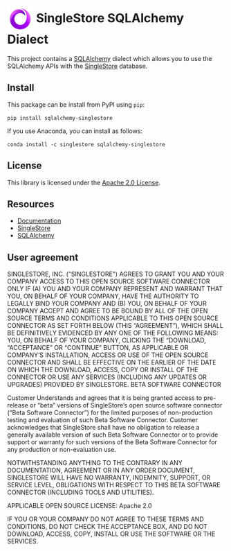 # <img src="resources/singlestore-logo.png" height="60" valign="middle"/> SingleStore SQLAlchemy Dialect

This project contains a [SQLAlchemy](https://sqlalchemy.org) dialect which allows
you to use the SQLAlchemy APIs with the [SingleStore](https://singlestore.com) database.

## Install

This package can be install from PyPI using `pip`:
```
pip install sqlalchemy-singlestore
```

If you use Anaconda, you can install as follows:
```
conda install -c singlestore sqlalchemy-singlestore
```

## License

This library is licensed under the [Apache 2.0 License](https://raw.githubusercontent.com/singlestore-labs/singlestore-python/main/LICENSE?token=GHSAT0AAAAAABMGV6QPNR6N23BVICDYK5LAYTVK5EA).

## Resources

* [Documentation](https://singlestore-labs.github.io/sqlalchemy-singlestore)
* [SingleStore](https://www.singlestore.com)
* [SQLAlchemy](https://sqlalchemy.org)

## User agreement

SINGLESTORE, INC. ("SINGLESTORE") AGREES TO GRANT YOU AND YOUR COMPANY ACCESS TO THIS OPEN SOURCE SOFTWARE CONNECTOR ONLY IF (A) YOU AND YOUR COMPANY REPRESENT AND WARRANT THAT YOU, ON BEHALF OF YOUR COMPANY, HAVE THE AUTHORITY TO LEGALLY BIND YOUR COMPANY AND (B) YOU, ON BEHALF OF YOUR COMPANY ACCEPT AND AGREE TO BE BOUND BY ALL OF THE OPEN SOURCE TERMS AND CONDITIONS APPLICABLE TO THIS OPEN SOURCE CONNECTOR AS SET FORTH BELOW (THIS “AGREEMENT”), WHICH SHALL BE DEFINITIVELY EVIDENCED BY ANY ONE OF THE FOLLOWING MEANS: YOU, ON BEHALF OF YOUR COMPANY, CLICKING THE “DOWNLOAD, “ACCEPTANCE” OR “CONTINUE” BUTTON, AS APPLICABLE OR COMPANY’S INSTALLATION, ACCESS OR USE OF THE OPEN SOURCE CONNECTOR AND SHALL BE EFFECTIVE ON THE EARLIER OF THE DATE ON WHICH THE DOWNLOAD, ACCESS, COPY OR INSTALL OF THE CONNECTOR OR USE ANY SERVICES (INCLUDING ANY UPDATES OR UPGRADES) PROVIDED BY SINGLESTORE.
BETA SOFTWARE CONNECTOR

Customer Understands and agrees that it is  being granted access to pre-release or “beta” versions of SingleStore’s open source software connector (“Beta Software Connector”) for the limited purposes of non-production testing and evaluation of such Beta Software Connector. Customer acknowledges that SingleStore shall have no obligation to release a generally available version of such Beta Software Connector or to provide support or warranty for such versions of the Beta Software Connector  for any production or non-evaluation use.

NOTWITHSTANDING ANYTHING TO THE CONTRARY IN ANY DOCUMENTATION,  AGREEMENT OR IN ANY ORDER DOCUMENT, SINGLESTORE WILL HAVE NO WARRANTY, INDEMNITY, SUPPORT, OR SERVICE LEVEL, OBLIGATIONS WITH
RESPECT TO THIS BETA SOFTWARE CONNECTOR (INCLUDING TOOLS AND UTILITIES).

APPLICABLE OPEN SOURCE LICENSE: Apache 2.0

IF YOU OR YOUR COMPANY DO NOT AGREE TO THESE TERMS AND CONDITIONS, DO NOT CHECK THE ACCEPTANCE BOX, AND DO NOT DOWNLOAD, ACCESS, COPY, INSTALL OR USE THE SOFTWARE OR THE SERVICES.
